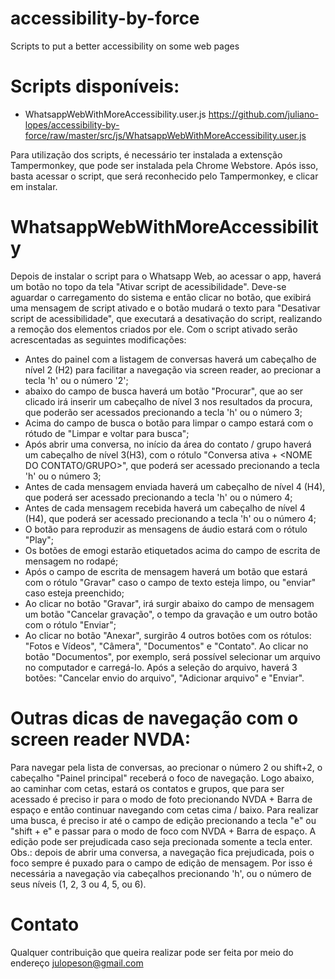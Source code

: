 # accessibility-by-force
Scripts to put a better accessibility on some web pages

# Scripts disponíveis: 
* WhatsappWebWithMoreAccessibility.user.js https://github.com/juliano-lopes/accessibility-by-force/raw/master/src/js/WhatsappWebWithMoreAccessibility.user.js

Para utilização dos scripts, é necessário ter instalada a extensção Tampermonkey, que pode ser instalada pela Chrome Webstore.
Após isso, basta acessar o script, que será reconhecido pelo Tampermonkey, e clicar em instalar.

# WhatsappWebWithMoreAccessibility

Depois de instalar o script para o Whatsapp Web, ao acessar o app, haverá um botão no topo da tela "Ativar script de acessibilidade". Deve-se aguardar o carregamento do sistema e então clicar no botão, que exibirá uma mensagem de script ativado e o botão mudará o texto para "Desativar script de acessibilidade", que executará a desativação do script, realizando a remoção dos elementos criados por ele.
Com o script ativado serão acrescentadas as seguintes modificações:
* Antes do painel com a listagem de conversas haverá um cabeçalho de nível 2 (H2) para facilitar a navegação via screen reader, ao precionar a tecla 'h' ou o número '2';
* abaixo do campo de busca haverá um botão "Procurar", que ao ser clicado irá inserir um cabeçalho de nível 3 nos resultados da procura, que poderão ser acessados precionando a tecla 'h' ou o número 3;
* Acima do campo de busca o botão para limpar o campo estará com o rótudo de "Limpar e voltar para busca";
* Após abrir uma conversa, no início da área do contato / grupo haverá um cabeçalho de nível 3(H3), com o rótulo "Conversa ativa + <NOME DO CONTATO/GRUPO>", que poderá ser acessado precionando a tecla 'h' ou o número 3;
* Antes de cada mensagem enviada haverá um cabeçalho de nível 4 (H4), que poderá ser acessado precionando a tecla 'h' ou o número 4;
* Antes de cada mensagem recebida haverá um cabeçalho de nível 4 (H4), que poderá ser acessado precionando a tecla 'h' ou o número 4;
* O botão para reproduzir as mensagens de áudio estará com o rótulo "Play";
* Os botões de emogi estarão etiquetados acima do campo de escrita de mensagem no rodapé;
* Após o campo de escrita de mensagem haverá um botão que estará com o rótulo "Gravar" caso o campo de texto esteja limpo, ou "enviar" caso esteja preenchido;
* Ao clicar no botão "Gravar", irá surgir abaixo do campo de mensagem um botão "Cancelar gravação", o tempo da gravação e um outro botão com o rótulo "Enviar";
* Ao clicar no botão "Anexar", surgirão 4 outros botões com os rótulos: "Fotos e Vídeos", "Câmera", "Documentos" e "Contato". Ao clicar no botão "Documentos", por exemplo, será possível  selecionar um arquivo no computador e carregá-lo. Após a seleção do arquivo, haverá 3 botões: "Cancelar envio do arquivo", "Adicionar arquivo" e "Enviar".

# Outras dicas de navegação com o screen reader NVDA:

Para navegar pela lista de conversas, ao precionar o número 2 ou shift+2, o cabeçalho "Painel principal" receberá o foco de navegação. Logo abaixo, ao caminhar com cetas, estará os contatos e grupos, que para ser acessado é preciso ir para o modo de foto precionando NVDA + Barra de espaço e então continuar navegando com cetas cima / baixo.
Para realizar uma busca, é preciso ir até o campo de edição precionando a tecla "e" ou "shift + e" e passar para o modo de foco com NVDA + Barra de espaço. A edição pode ser prejudicada caso seja precionada somente a tecla enter.
Obs.: depois de abrir uma conversa, a navegação fica prejudicada, pois o foco sempre é puxado para o campo de edição de mensagem. Por isso é necessária a navegação via cabeçalhos precionando 'h', ou o número de seus níveis (1, 2, 3 ou 4, 5, ou 6).


# Contato

Qualquer contribuição que queira realizar pode ser feita por meio do endereço julopeson@gmail.com










